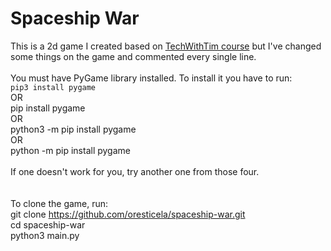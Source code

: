 # Spaceship War
This is a 2d game I created based on <a href="https://www.youtube.com/watch?v=jO6qQDNa2UY&ab_channel=TechWithTim">TechWithTim course</a> but I've changed some things on the game and commented every single line.
<br><br>
You must have PyGame library installed. To install it you have to run:<br>
``pip3 install pygame``<br>
OR<br>
pip install pygame<br>
OR<br>
python3 -m pip install pygame<br>
OR<br>
python -m pip install pygame<br><br>
If one doesn't work for you, try another one from those four.<br><br><br>
To clone the game, run:<br>
git clone https://github.com/oresticela/spaceship-war.git<br>
cd spaceship-war<br>
python3 main.py
